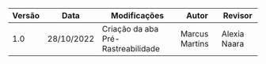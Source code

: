 | Versão | Data       | Modificações          | Autor          | Revisor      |
| ------ | ---------- | --------------------- | -------------- | ------------ |
| 1.0    | 28/10/2022 | Criação da aba Pré-Rastreabilidade | Marcus Martins | Alexia Naara |
